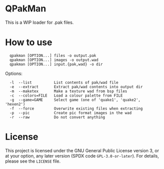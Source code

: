 # QPakMan

This is a WIP loader for .pak files.

# How to use

```
  qpakman [OPTION...] files -o output.pak
  qpakman [OPTION...] images -o output.wad
  qpakman [OPTION...] input.{pak,wad} -o dir
```

Options:

```
  -l  --list          List contents of pak/wad file
  -e  --extract       Extract pak/wad contents into output dir
  -m  --maketex       Make a texture wad from bsp files
  -c  --colors=FILE   Load a colour palette from FILE
  -g  --game=GAME     Select game (one of 'quake1', 'quake2', 'hexen2')
  -f  --force         Overwrite existing files when extracting
  -p  --pic           Create pic format images in the wad
  -r  --raw           Do not convert anything
```

# License

This project is licensed under the GNU General Public License version 3, or at
your option, any later version (SPDX code ``GPL-3.0-or-later``). For details,
please see the ``LICENSE`` file.
